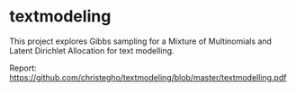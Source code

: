 # textmodeling
This project explores Gibbs sampling for a Mixture of Multinomials and Latent Dirichlet Allocation for text modelling.

Report: https://github.com/christegho/textmodeling/blob/master/textmodelling.pdf
